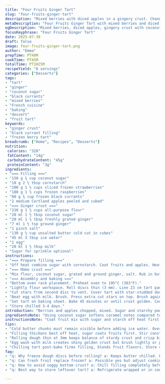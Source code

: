 ```yaml
---
title: "Four Fruits Ginger Tart"
slug: "four-fruits-ginger-tart"
description: "Mixed berries with diced apples in a gingery crust. Changed fruit amounts by about 30 percent. Cassonade swapped with coconut sugar, cranberries replaced by black currants. Dough has more ginger, less butter. Steps shuffled and cooking time tweaked slightly. Preparation involves two dough discs chilled before rolling thin. Cooking at moderate heat til crust shines golden. Tart kept chilled 3-4 days. Fruity filling thickened with cornstarch and cooked to bubbling before cooling. Dough made crumbly then hydrated slowly. Egg wash for shiny crust, extra cut-out stars on top. Sweetness tweaks and fruity tartness balanced carefully."
metaDescription: "Four Fruits Ginger Tart with mixed berries and diced apples in a gingery crust, chilled before baking. Coconut sugar and black currants swap originals for balance."
ogDescription: "Mixed berries, diced apples, gingery crust with coconut sugar. Baked golden with star vents. Chilled, thick fruit filling. French influenced tart twist."
focusKeyphrase: "Four Fruits Ginger Tart"
date: 2025-07-30
draft: false
image: four-fruits-ginger-tart.png
author: "Emma"
prepTime: PT40M
cookTime: PT45M
totalTime: PT1H25M
recipeYield: "8 servings"
categories: ["Desserts"]
tags:
- "tart"
- "ginger"
- "coconut sugar"
- "black currants"
- "mixed berries"
- "French cuisine"
- "baking"
- "dessert"
- "fruit tart"
keywords:
- "ginger crust"
- "black currant filling"
- "frozen berry tart"
breadcrumb: ["Home", "Recipes", "Desserts"]
nutrition: 
 calories: "320"
 fatContent: "14g"
 carbohydrateContent: "45g"
 proteinContent: "3g"
ingredients:
- "=== Filling ==="
- "150 g ¾ cup coconut sugar"
- "18 g 2 ½ tbsp cornstarch"
- "200 g 1 ½ cups sliced frozen strawberries"
- "180 g 1 ½ cups frozen raspberries"
- "80 g ¾ cup frozen black currants"
- "2 medium Cortland apples peeled and cubed"
- "=== Ginger crust ==="
- "210 g 1 ½ cups all-purpose flour"
- "20 ml 1 ½ tbsp coconut sugar"
- "20 ml 1 ½ tbsp freshly grated ginger"
- "7 ml 1 ½ tsp ground ginger"
- "1 pinch salt"
- "130 g ½ cup unsalted butter cold cut in cubes"
- "45 ml 3 tbsp ice water"
- "1 egg"
- "20 ml 1 ½ tbsp milk"
- "Sugar for sprinkle optional"
instructions:
- "=== Prepare filling ==="
- "Off heat combine sugar with cornstarch. Coat fruits and apples. Heat on medium-high stirring until thick and bubbly. Transfer to bowl. Let cool, cover, refrigerate until use."
- "=== Make crust ==="
- "Mix flour, coconut sugar, grated and ground ginger, salt. Rub in butter with fingertips until pea-sized lumps remain. Slowly add ice water. Stir just enough to moisten dry bits; chunks of butter still visible. Shape dough into two discs. Wrap tightly with plastic. Chill 1 hour."
- "=== Assembly and baking ==="
- "Bottom oven rack placement. Preheat oven to 195°C (383°F)."
- "Lightly flour workspace. Roll discs thin (3 mm). Line 23 cm tart pan with one dough round. Spoon cooled filling in."
- "Cut stars from second disc to vent. Cover tart with star-studded dough layer. Trim excess dough. Fold edges under first dough, seal edges."
- "Beat egg with milk. Brush. Press extra cut stars on top. Brush again. Sprinkle sugar if liked."
- "Set tart on baking sheet. Bake 45 minutes or until crust golden. Cool on rack."
- "Store chilled 3-4 days."
introduction: "Berries and apples chopped, mixed. Sugar and starchy powder bring thickness. Rest in fridge till chilling. Dough’s ginger strong. Butter cold, bits peeking. Pretty big chunks. Cool water trickles in slow, just wet enough. Patted disks wrapped while rest. Oven low, thick heat underneath. Rolled paper-thin, eggs and milk shine crust. Stars cut for air, placed neatly. Sugary finish sparkles bright. Tarts bake golden, smell gingery, fruity. Cool down. Last several days in cold spot. Sweet, zesty, soft, firm. Fruit bursts meet flaky edges. Different fruits create layers. Black currants replace tart cranberries, deeper flavor. Coconut sugar shifts sweetness. Not too sweet, balanced sharp. Waiting pays back in bites. Crunch and softness, warm spice. Summer and fall collide. Serve chilled or room temp. Always gone quick, guards lift leftovers quick."
ingredientsNote: "Using coconut sugar softens caramel notes compared to traditional cassonade. Fresh ginger bump in dough amps spice beyond powder alone. Black currants swap cranberries but keep tart profile; not as sharp though. Fruit amounts trimmed by roughly 30%, less overwhelming, better balance of syrup. Apples diced smaller to marry better with soft berries. Flour is simple all-purpose, no bleaching, steady base. Butter cut cold keeps dough flaky, ice water chills dough without overworking. Egg and milk for smooth shine, easy glaze. Sprinkle sugar adds crunch, optional but tweak for desired crunch-sweet level. Frozen fruits handy, defrost or cook from frozen with adjusted heat for gentle thickening. Two dough disks make handling easier, less tearing. Rolls thin but sturdy. Wrap, chill solidifies butter again before baking. Keep portions even to avoid soggy bottom. Interchange sugar types and fruit seasonally; adjust balance accordingly."
instructionsNote: "Coat fruit mix with sugar and starch off heat first; stops lumps. Heat on moderate high, stir constantly so no sticking or burning. Mixture thickens but scales to jam-like, not overpower mush. Cool before filling crust to avoid sogginess. Dough mix done quickly—cold butter with flour stays best flaky. Add water dropwise, stop when dough just holds. Overmixed dough leads to toughness. Two disks simplified shaping; roll on floured surface. Thickness at about 3 mm; thinner dough rips, thicker cooked uneven. Leaf second disk whole but vented with multiple star holes to let steam escape. Seal edges well to keep juices inside. Egg wash ensures golden finish, extra stars add visual pop and texture. Bake on low rack prevents burning crust bottom but still gets crisp. Time slightly longer than original accounts for thinner dough and wetter fruit filling. Cool fully on rack, hot filling can be runny. Store in fridge, lets flavors meld and filling thicken more overnight. Serve cool or room temp, best within a few days to keep crust crisp."
tips:
- "Cold butter chunks must remain visible before adding ice water. Over mixing ruins flakiness. Add water dropwise until dough barely comes together. Wrap and chill twice if needed. Dough too soft = greasy crust, too dry = cracks."
- "Filling thickens best off heat, sugar coats fruits first. Stir constantly when heating or lumps form. Bubbly means cornstarch activated. Cool fully before filling crust or soggy bottom. Frozen fruits can release more water, adjust cornstarch accordingly."
- "Rolling dough thin at 3mm keeps balance of sturdy crust and crisp bite. Use plenty flour on surface, rotate dough often. Two disks better than one for handling, freeze excess if not baking all. Multiple star vents allow steam out, prevent soggy top."
- "Egg wash with milk creates shiny golden crust but brush lightly or pooling. Extra cut-out stars decorate but also vent air. Sprinkle sugar post-wash adds crunch and slight caramelization. Bake on low oven rack to avoid burnt bottom without underdone center."
- "Chilling tart post-bake firms filling, blends fruit flavors. Store cold 3-4 days max, crust loses crispness after that. Bring to room temp before serving or keep chilled for firmer texture. Balance sugar to fruit tartness; coconut sugar less sweet than cassonade."
faq:
- "q: Why freeze dough discs before rolling? a: Keeps butter chilled. Prevents melting during rolling. Better flaky layers. Easier to handle. Stops gluey dough. Crisper crust after bake."
- "q: Can fresh fruit replace frozen? a: Possible yes but adjust cooking time. Fresh produces more juice. More cornstarch needed for thickness. Cook gently to avoid mush. Frozen lowers water release, more stable filling."
- "q: How to avoid soggy bottom crust? a: Chill filling completely before adding. Roll dough thin but even. Bake on lowest rack. Use circle of parchment or blind bake crust slightly. Seal edges well to trap juices."
- "q: Best way to store leftover tart? a: Refrigerate wrapped or in container. Keeps filling firm longer. Not ideal room temp beyond few hours. Freeze possible but crust softens after thaw. Eat within 3-4 days for texture."

---
```

